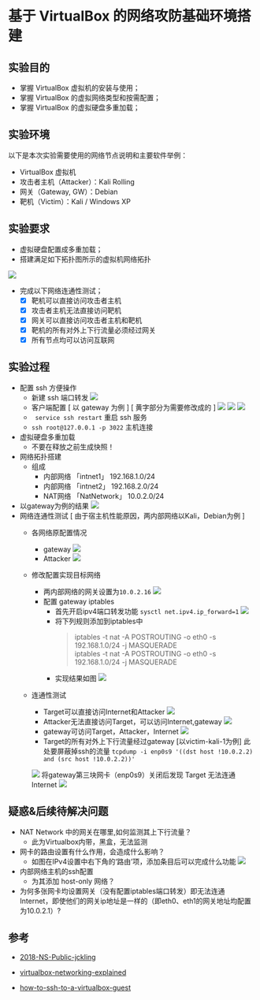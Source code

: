 # 基于 VirtualBox 的网络攻防基础环境搭建

## 实验目的

* 掌握 VirtualBox 虚拟机的安装与使用；
* 掌握 VirtualBox 的虚拟网络类型和按需配置；
* 掌握 VirtualBox 的虚拟硬盘多重加载；

## 实验环境

以下是本次实验需要使用的网络节点说明和主要软件举例：

* VirtualBox 虚拟机
* 攻击者主机（Attacker）：Kali Rolling
* 网关（Gateway, GW）：Debian
* 靶机（Victim）：Kali / Windows XP

## 实验要求

* 虚拟硬盘配置成多重加载；
* 搭建满足如下拓扑图所示的虚拟机网络拓扑

![](pic/vb-exp-layout.png)

* 完成以下网络连通性测试；
    - [x] 靶机可以直接访问攻击者主机
    - [x] 攻击者主机无法直接访问靶机
    - [x] 网关可以直接访问攻击者主机和靶机
    - [x] 靶机的所有对外上下行流量必须经过网关
    - [x] 所有节点均可以访问互联网 
## 实验过程
* 配置 ssh 方便操作
  * 新建 ssh 端口转发
  ![](pic/ssh.png)
  * 客户端配置 [ 以 gateway 为例 ] [ 黄字部分为需要修改成的 ]
   ![](pic/port.png)
   ![](pic/port1.png)
   ![](pic/port2.png)
  * ``` service ssh restart``` 重启 ssh 服务
  * ```ssh root@127.0.0.1 -p 3022``` 主机连接
* 虚拟硬盘多重加载
  * 不要在释放之前生成快照！
* 网络拓扑搭建
  * 组成
    * 内部网络 「intnet1」 192.168.1.0/24
    * 内部网络 「intnet2」 192.168.2.0/24
    * NAT网络 「NatNetwork」 10.0.2.0/24
* 以gateway为例的结果
![](pic/gateway_settings.png)
* 网络连通性测试 [ 由于宿主机性能原因，两内部网络以Kali，Debian为例 ]
  * 各网络原配置情况
    * gateway
  ![](pic/gateway_ip.png)
    * Attacker 
    ![](pic/attacker-ip.png)
  * 修改配置实现目标网络  
    * 两内部网络的网关设置为```10.0.2.16``` 
      ![](pic/gateway.png) 
    * 配置 gateway iptables
      * 首先开启ipv4端口转发功能
     ```sysctl net.ipv4.ip_forward=1```
     ![](pic/ipv4_forever.png)
      * 将下列规则添加到iptables中
        >iptables -t nat -A POSTROUTING -o eth0 -s 192.168.1.0/24 -j MASQUERADE   
       iptables -t nat -A POSTROUTING -o eth0 -s 192.168.1.0/24 -j MASQUERADE
      * 实现结果如图
     ![](pic/settings.png)
  * 连通性测试
    * Target可以直接访问Internet和Attacker
    ![](pic/target_1_2_ping.png)
    * Attacker无法直接访问Target，可以访问Internet,gateway
    ![](pic/Attacker_ping.png)
    * gateway可访问Target，Attacker，Internet
    ![](pic/gateway_ping.png)
    * Target的所有对外上下行流量经过gateway [以victim-kali-1为例]
    此处要屏蔽掉ssh的流量
    ```tcpdump -i enp0s9 '((dst host !10.0.2.2) and (src host !10.0.2.2))'```

    ![](pic/downup_flow.png)
    将gateway第三块网卡（enp0s9）关闭后发现 Target 无法连通Internet
    ![](pic/unreachable.png)
## 疑惑&后续待解决问题
* NAT Network 中的网关在哪里,如何监测其上下行流量？
  * 此为Virtualbox内带，黑盒，无法监测
* 网卡的路由设置有什么作用，会造成什么影响？
  * 如图在IPv4设置中右下角的‘路由’项，添加条目后可以完成什么功能
![](pic/route.png) 
* 内部网络主机的ssh配置
  * 为其添加 host-only 网络？
* 为何多张网卡均设置网关（没有配置iptables端口转发）即无法连通Internet，即使他们的网关ip地址是一样的（即eth0、eth1的网关地址均配置为10.0.2.1）?

## 参考

 *  [2018-NS-Public-jckling](https://github.com/CUCCS/2018-NS-Public-jckling/blob/master/ns-0x01/%E5%9F%BA%E4%BA%8EVirtualBox%E7%9A%84%E7%BD%91%E7%BB%9C%E6%94%BB%E9%98%B2%E5%9F%BA%E7%A1%80%E7%8E%AF%E5%A2%83%E6%90%AD%E5%BB%BA.md)

  * [virtualbox-networking-explained](https://technology.amis.nl/2018/07/27/virtualbox-networking-explained/#prettyPhoto) 
* [how-to-ssh-to-a-virtualbox-guest](https://stackoverflow.com/questions/5906441/how-to-ssh-to-a-virtualbox-guest-externally-through-a-host)